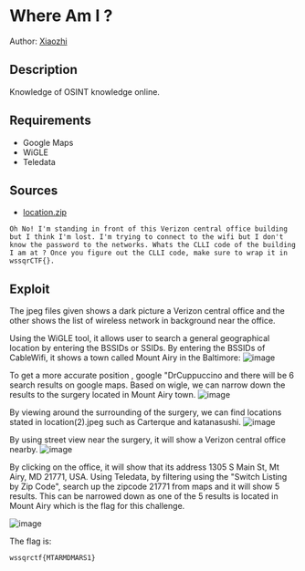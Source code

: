 # Where Am I ?
Author: [Xiaozhi](https://github.com/xiaoxiao69)

## Description

Knowledge of OSINT knowledge online.

## Requirements 
- Google Maps
- WiGLE
- Teledata


## Sources

- [location.zip](https://github.com/ChanTingHui/wssqrctf/blob/main/osint/Where%20Am%20I%3F/bin/location.zip)


```
Oh No! I'm standing in front of this Verizon central office building but I think I'm lost. I'm trying to connect to the wifi but I don't know the password to the networks. Whats the CLLI code of the building I am at ? Once you figure out the CLLI code, make sure to wrap it in wssqrCTF{}.
```


## Exploit

The jpeg files given shows a dark picture a Verizon central office and the other shows the list of wireless network in background near the office.

Using the WiGLE tool, it allows user to search a general geographical location by entering the BSSIDs or SSIDs. By entering the BSSIDs of CableWifi, it shows a town called Mount Airy in the Baltimore:
![image](https://user-images.githubusercontent.com/69874238/121999867-8143ba80-cde0-11eb-9a37-28b33e026f3c.png)

To get a more accurate position , google "DrCuppuccino and there will be 6 search results on google maps. Based on wigle, we can narrow down the results to the surgery located in Mount Airy town.
![image](https://user-images.githubusercontent.com/69874238/122000315-337b8200-cde1-11eb-8bb3-9a59a58b0404.png)

By viewing around the surrounding of the surgery, we can find locations stated in location(2).jpeg such as Carterque and katanasushi.
![image](https://user-images.githubusercontent.com/69874238/122000969-332fb680-cde2-11eb-843c-63776e7df3b7.png)

By using street view near the surgery, it will show a Verizon central office nearby.
![image](https://user-images.githubusercontent.com/69874238/122001127-6ffbad80-cde2-11eb-9164-5f7756bfb8d4.png)

 By clicking on the office, it will show that its address 1305 S Main St, Mt Airy, MD 21771, USA. Using Teledata, by filtering using the "Switch Listing by Zip Code", search up the zipcode 21771 from maps and it will show 5 results. This can be narrowed down as one of the 5 results is located in Mount Airy which is the flag for this challenge.
 
 ![image](https://user-images.githubusercontent.com/69874238/122001501-ffa15c00-cde2-11eb-88df-9a42cef959c4.png)






The flag is:

```
wssqrctf{MTARMDMARS1}
```

